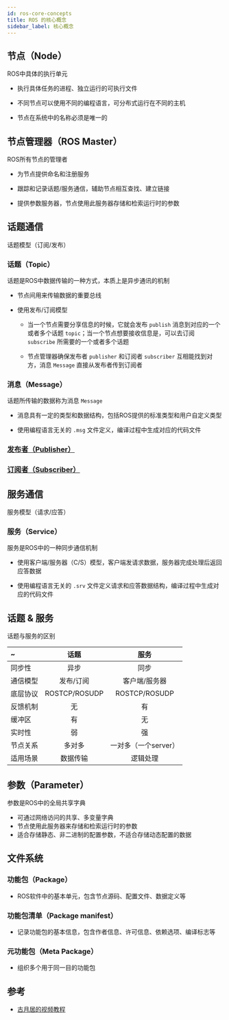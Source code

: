 ```yaml
---
id: ros-core-concepts
title: ROS 的核心概念
sidebar_label: 核心概念
---
```


## 节点（Node）
ROS中具体的执行单元

- 执行具体任务的进程、独立运行的可执行文件

- 不同节点可以使用不同的编程语言，可分布式运行在不同的主机

- 节点在系统中的名称必须是唯一的

## 节点管理器（ROS Master）
ROS所有节点的管理者

- 为节点提供命名和注册服务

- 跟踪和记录话题/服务通信，辅助节点相互查找、建立链接

- 提供参数服务器，节点使用此服务器存储和检索运行时的参数

## 话题通信
话题模型（订阅/发布）


### 话题（Topic）
话题是ROS中数据传输的一种方式，本质上是异步通讯的机制

- 节点间用来传输数据的重要总线

- 使用发布/订阅模型
  - 当一个节点需要分享信息的时候，它就会发布 `publish` 消息到对应的一个或者多个话题 `topic`；当一个节点想要接收信息是，可以去订阅 `subscribe` 所需要的一个或者多个话题

  - 节点管理器确保发布者 `publisher` 和订阅者 `subscriber` 互相能找到对方，消息 `Message` 直接从发布者传到订阅者


### 消息（Message）
话题所传输的数据称为消息 `Message`

- 消息具有一定的类型和数据结构，包括ROS提供的标准类型和用户自定义类型

- 使用编程语言无关的 `.msg` 文件定义，编译过程中生成对应的代码文件

### [发布者（Publisher）](https://sinnammanyo.cn/personal-site/docs/ros/ros-publisher)

### [订阅者（Subscriber）](https://sinnammanyo.cn/personal-site/docs/ros/ros-subscriber)

## 服务通信
服务模型（请求/应答）


### 服务（Service）
服务是ROS中的一种同步通信机制

- 使用客户端/服务器（C/S）模型，客户端发请求数据，服务器完成处理后返回应答数据

- 使用编程语言无关的 `.srv` 文件定义请求和应答数据结构，编译过程中生成对应的代码文件

## 话题 & 服务
话题与服务的区别

~ | 话题 | 服务
:---------|:--------:|:-------:
同步性 | 异步 | 同步
通信模型 | 发布/订阅 | 客户端/服务器
底层协议 | ROSTCP/ROSUDP | ROSTCP/ROSUDP
反馈机制 | 无 | 有
缓冲区 | 有 | 无
实时性 | 弱 | 强
节点关系 | 多对多 | 一对多（一个server）
适用场景 | 数据传输 | 逻辑处理

## 参数（Parameter）
参数是ROS中的全局共享字典

- 可通过网络访问的共享、多变量字典
- 节点使用此服务器来存储和检索运行时的参数
- 适合存储静态、非二进制的配置参数，不适合存储动态配置的数据

## 文件系统

### 功能包（Package）
- ROS软件中的基本单元，包含节点源码、配置文件、数据定义等

### 功能包清单（Package manifest）
- 记录功能包的基本信息，包含作者信息、许可信息、依赖选项、编译标志等

### 元功能包（Meta Package）
- 组织多个用于同一目的功能包


## 参考
- [古月居的视频教程](https://www.bilibili.com/video/BV1zt411G7Vn?p=5)